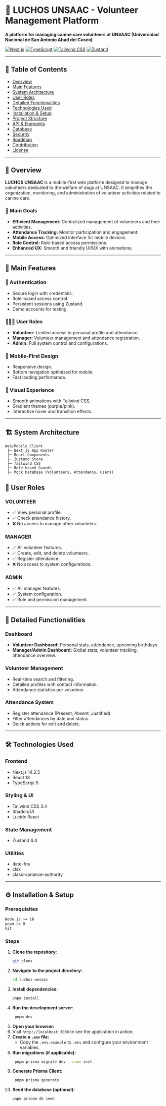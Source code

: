 # 🐾 LUCHOS UNSAAC - Volunteer Management Platform

**A platform for managing canine care volunteers at UNSAAC (Universidad Nacional de San Antonio Abad del Cusco)**

[![Next.js](https://img.shields.io/badge/Next.js-14.2.5-black?logo=next.js)](https://nextjs.org/)
[![TypeScript](https://img.shields.io/badge/TypeScript-5-blue?logo=typescript)](https://www.typescriptlang.org/)
[![Tailwind CSS](https://img.shields.io/badge/Tailwind_CSS-3.4-38B2AC?logo=tailwind-css)](https://tailwindcss.com/)
[![Zustand](https://img.shields.io/badge/Zustand-4.4-orange)](https://zustand-demo.pmnd.rs/)

---

## 📑 Table of Contents
- [Overview](#-overview)
- [Main Features](#-main-features)
- [System Architecture](#-system-architecture)
- [User Roles](#-user-roles)
- [Detailed Functionalities](#-detailed-functionalities)
- [Technologies Used](#-technologies-used)
- [Installation & Setup](#-installation--setup)
- [Project Structure](#-project-structure)
- [API & Endpoints](#-api--endpoints)
- [Database](#-database)
- [Security](#-security)
- [Roadmap](#-roadmap)
- [Contribution](#-contribution)
- [License](#-license)

---

## 📖 Overview
**LUCHOS UNSAAC** is a mobile-first web platform designed to manage volunteers dedicated to the welfare of dogs at UNSAAC. It simplifies the organization, monitoring, and administration of volunteer activities related to canine care.

### 🎯 Main Goals
- **Efficient Management:** Centralized management of volunteers and their activities.
- **Attendance Tracking:** Monitor participation and engagement.
- **Mobile Access:** Optimized interface for mobile devices.
- **Role Control:** Role-based access permissions.
- **Enhanced UX:** Smooth and friendly UI/UX with animations.

---

## 🚀 Main Features

### 🔐 Authentication
- Secure login with credentials.
- Role-based access control.
- Persistent sessions using Zustand.
- Demo accounts for testing.

### 🧑‍🤝‍🧑 User Roles
- **Volunteer:** Limited access to personal profile and attendance.
- **Manager:** Volunteer management and attendance registration.
- **Admin:** Full system control and configurations.

### 📱 Mobile-First Design
- Responsive design.
- Bottom navigation optimized for mobile.
- Fast loading performance.

### 🎨 Visual Experience
- Smooth animations with Tailwind CSS.
- Gradient themes (purple/pink).
- Interactive hover and transition effects.

---

## 🏗 System Architecture
```plaintext
Web/Mobile Client
 ├─ Next.js App Router
 ├─ React Components
 ├─ Zustand Store
 ├─ Tailwind CSS
 ├─ Role-based Guards
 ├─ Mock Database (Volunteers, Attendance, Users)
```

## 👥 User Roles

### VOLUNTEER
- ✅ View personal profile.
- ✅ Check attendance history.
- ❌ No access to manage other volunteers.

### MANAGER
- ✅ All volunteer features.
- ✅ Create, edit, and delete volunteers.
- ✅ Register attendance.
- ❌ No access to system configurations.

### ADMIN
- ✅ All manager features.
- ✅ System configuration.
- ✅ Role and permission management.

---

## 📌 Detailed Functionalities

### Dashboard
- **Volunteer Dashboard:** Personal stats, attendance, upcoming birthdays.
- **Manager/Admin Dashboard:** Global stats, volunteer tracking, attendance overview.

### Volunteer Management
- Real-time search and filtering.
- Detailed profiles with contact information.
- Attendance statistics per volunteer.

### Attendance System
- Register attendance (Present, Absent, Justified).
- Filter attendances by date and status.
- Quick actions for edit and delete.

---

## 🛠 Technologies Used

### Frontend
- Next.js 14.2.5  
- React 18  
- TypeScript 5  

### Styling & UI
- Tailwind CSS 3.4  
- Shadcn/UI  
- Lucide React  

### State Management
- Zustand 4.4  

### Utilities
- date-fns  
- clsx  
- class-variance-authority  

---

## ⚙ Installation & Setup

### Prerequisites
```bash
Node.js >= 18
pnpm >= 9
Git
```

### Steps
1. **Clone the repository:**
   ```bash
   git clone 
   ```
2. **Navigate to the project directory:**
   ```bash
   cd luchos-unsaac
   ```
3. **Install dependencies:**
    ```bash
   pnpm install
   ```
4. **Run the development server:**
   ```bash
    pnpm dev
    ```
5. **Open your browser:**
6. Visit `http://localhost:3000` to see the application in action.
7. **Create a `.env` file:**
   - Copy the `.env.example` to `.env` and configure your environment variables.
8. **Run migrations (if applicable):**
   ```bash
    pnpm prisma migrate dev --name init
    ```
9. **Generate Prisma Client:**
   ```bash
    pnpm prisma generate
    ```
10. **Seed the database (optional):**
    ```bash
    pnpm prisma db seed
    ```
